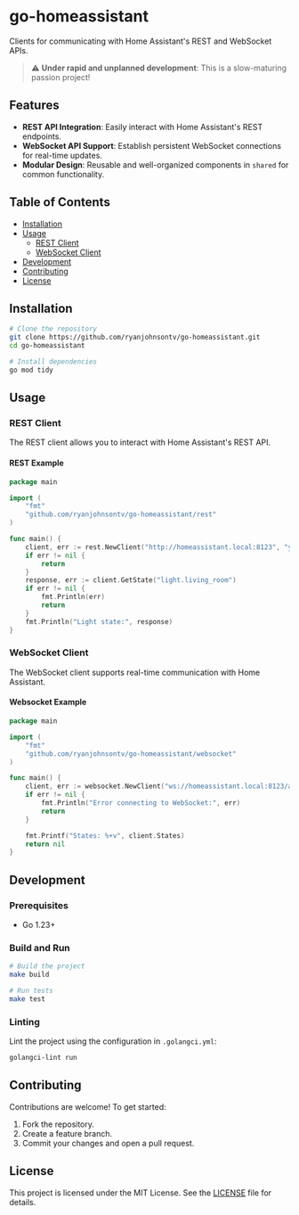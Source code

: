 # go-homeassistant

Clients for communicating with Home Assistant's REST and WebSocket APIs.

> :warning: **Under rapid and unplanned development**: This is a slow-maturing passion project!

## Features

- **REST API Integration**: Easily interact with Home Assistant's REST endpoints.
- **WebSocket API Support**: Establish persistent WebSocket connections for real-time updates.
- **Modular Design**: Reusable and well-organized components in `shared` for common functionality.

## Table of Contents

- [Installation](#installation)
- [Usage](#usage)
  - [REST Client](#rest-client)
  - [WebSocket Client](#websocket-client)
- [Development](#development)
- [Contributing](#contributing)
- [License](#license)

## Installation

```bash
# Clone the repository
git clone https://github.com/ryanjohnsontv/go-homeassistant.git
cd go-homeassistant

# Install dependencies
go mod tidy
```

## Usage

### REST Client

The REST client allows you to interact with Home Assistant's REST API.

#### REST Example

```go
package main

import (
    "fmt"
    "github.com/ryanjohnsontv/go-homeassistant/rest"
)

func main() {
    client, err := rest.NewClient("http://homeassistant.local:8123", "your-access-token")
    if err != nil {
        return
    }
    response, err := client.GetState("light.living_room")
    if err != nil {
        fmt.Println(err)
        return
    }
    fmt.Println("Light state:", response)
}
```

### WebSocket Client

The WebSocket client supports real-time communication with Home Assistant.

#### Websocket Example

```go
package main

import (
    "fmt"
    "github.com/ryanjohnsontv/go-homeassistant/websocket"
)

func main() {
    client, err := websocket.NewClient("ws://homeassistant.local:8123/api/websocket", "your-access-token")
    if err != nil {
        fmt.Println("Error connecting to WebSocket:", err)
        return
    }

    fmt.Printf("States: %+v", client.States)
    return nil
}
```

## Development

### Prerequisites

- Go 1.23+

### Build and Run

```bash
# Build the project
make build

# Run tests
make test
```

### Linting

Lint the project using the configuration in `.golangci.yml`:

```bash
golangci-lint run
```

## Contributing

Contributions are welcome! To get started:

1. Fork the repository.
2. Create a feature branch.
3. Commit your changes and open a pull request.

## License

This project is licensed under the MIT License. See the [LICENSE](LICENSE) file for details.
